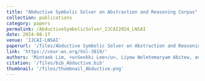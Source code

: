 ```yaml
---
title: "Abductive Symbolic Solver on Abstraction and Reasoning Corpus"
collection: publications
category: papers
permalink: /AbductiveSymbolicSolver_IJCAI2024_LNSAI
date: 2024-08-17
venue: 'IJCAI-LNSAI'
paperurl: '/files/Abductive Symbolic Solver on Abstraction and Reasoning Corpus.pdf'
link: 'https://ceur-ws.org/Vol-3819/'
authors: 'Mintaek Lim, <u>Seokki Lee</u>, Liyew Woletemaryam Abitew, and Sundong Kim'
citation: '/files/bib_Abductive.bib'
thumbnail: '/files/thumbnail_Abductive.png'
---
```

